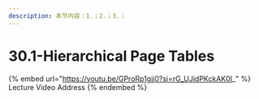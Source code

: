 ```yaml
---
description: 本节内容：1.；2.；3.；
---
```


# 30.1-Hierarchical Page Tables

{% embed url="https://youtu.be/GProRp1gjj0?si=rG_UJidPKckAK0I_" %}
Lecture Video Address
{% endembed %}
